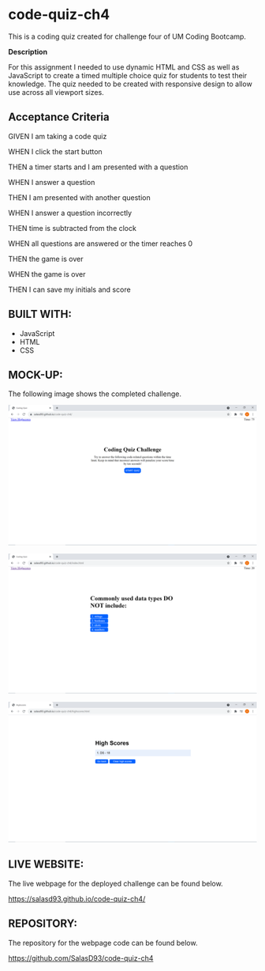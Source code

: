 # code-quiz-ch4
This is a coding quiz created for challenge four of UM Coding Bootcamp.


**Description**

For this assignment I needed to use dynamic HTML and CSS as well as JavaScript to create a timed multiple choice quiz for students to test their knowledge. The quiz needed to be created with responsive design to allow use across all viewport sizes.


## Acceptance Criteria

GIVEN I am taking a code quiz

WHEN I click the start button

THEN a timer starts and I am presented with a question

WHEN I answer a question

THEN I am presented with another question

WHEN I answer a question incorrectly

THEN time is subtracted from the clock

WHEN all questions are answered or the timer reaches 0

THEN the game is over

WHEN the game is over

THEN I can save my initials and score

## BUILT WITH:

- JavaScript
- HTML
- CSS


## MOCK-UP:

The following image shows the completed challenge.

![Homework Screenshot 1](https://github.com/SalasD93/code-quiz-ch4/blob/main/assets/screenshots/ch4-screenshot1.png?raw=true)

![Homework Screenshot 2](https://github.com/SalasD93/code-quiz-ch4/blob/main/assets/screenshots/ch4-screenshot2.png?raw=true)

![Homework Screenshot 3](https://github.com/SalasD93/code-quiz-ch4/blob/main/assets/screenshots/ch4-screenshot3.png?raw=true)


## LIVE WEBSITE:

The live webpage for the deployed challenge can be found below.


https://salasd93.github.io/code-quiz-ch4/


## REPOSITORY:

The repository for the webpage code can be found below.


https://github.com/SalasD93/code-quiz-ch4